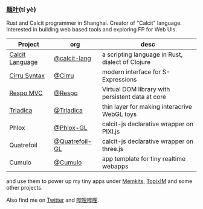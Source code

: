 ### [题叶](http://tiye.me/)(tí yè)

Rust and Calcit programmer in Shanghai. Creator of "Calcit" language. Interested in building web based tools and exploring FP for Web UIs.

| Project                                    | org                                                | desc                                             |
| ------------------------------------------ | -------------------------------------------------- | ------------------------------------------------ |
| [Calcit Language](http://calcit-lang.org/) | [@calcit-lang](http://github.com/calcit-lang)      | a scripting language in Rust, dialect of Clojure |
| [Cirru Syntax](http://cirru.org/)          | [@Cirru](http://github.com/Cirru/)                 | modern interface for S-Expressions               |
| [Respo MVC](http://respo-mvc.org/)         | [@Respo](http://github.com/Respo/)                 | Virtual DOM library with persistent data at core |
| [Triadica](https://webgpu.art/)            | [@Triadica](https://github.com/Triadica/)          | thin layer for making interacrive WebGL toys     |
| Phlox                                      | [@Phlox-GL](http://github.com/Phlox-GL/)           | calcit-js declarative wrapper on PIXI.js         |
| Quatrefoil                                 | [@Quatrefoil-GL](https://github.com/Quatrefoil-GL) | calcit-js declarative wrapper on three.js        |
| Cumulo                                     | [@Cumulo](https://github.com/Cumulo/)              | app template for tiny realtime webapps           |

and use them to power up my tiny apps under [Memkits](https://github.com/Memkits/), [TopixIM](https://github.com/TopixIM/) and some other projects.

Also find me on [Twitter](https://twitter.com/tiyecirru) and [哔哩哔哩](https://space.bilibili.com/14227306/video).
